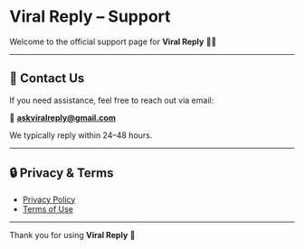 # Viral Reply – Support

Welcome to the official support page for **Viral Reply** 📖✨

---

## 💬 Contact Us

If you need assistance, feel free to reach out via email:

📩 **[askviralreply@gmail.com](mailto:askviralreply@gmail.com)**

We typically reply within 24–48 hours.

---

## 🔒 Privacy & Terms

- [Privacy Policy]([https://raw.githubusercontent.com/tuzcuumut/viral-reply-privacy/refs/heads/main/privacy.md])
- [Terms of Use]([https://www.apple.com/legal/internet-services/itunes/dev/stdeula/])

---

Thank you for using **Viral Reply** 🙏  
